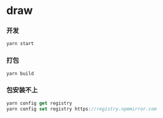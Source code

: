 # draw

### 开发

```js
yarn start
```


### 打包

```js
yarn build
```

### 包安装不上
```js
yarn config get registry
yarn config set registry https://registry.npmmirror.com
```
